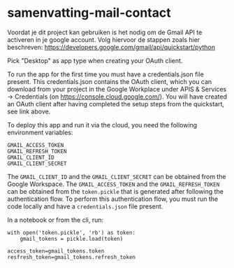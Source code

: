 # samenvatting-mail-contact

Voordat je dit project kan gebruiken is het nodig om de Gmail API te activeren in je google account. 
Volg hiervoor de stappen zoals hier beschreven: https://developers.google.com/gmail/api/quickstart/python

Pick "Desktop" as app type when creating your OAuth client.

To run the app for the first time you must have a credentials.json file present. This credentials.json contains the OAuth client, which you can download from your project in the Google Workplace under APIS & Services -> Credentials (on https://console.cloud.google.com/). You will have created an OAuth client after having completed the setup steps from the quickstart, see link above. 

To deploy this app and run it via the cloud, you need the following environment variables:

```
GMAIL_ACCESS_TOKEN
GMAIL_REFRESH_TOKEN
GMAIL_CLIENT_ID
GMAIL_CLIENT_SECRET
```

The `GMAIL_CLIENT_ID` and the `GMAIL_CLIENT_SECRET` can be obtained from the Google Workspace. The `GMAIL_ACCESS_TOKEN` and the `GMAIL_REFRESH_TOKEN` can be obtained from the `token.pickle` that is generated after following the authentication flow. To perform this authentication flow, you must run the code locally and have a `credentials.json` file present.

In a notebook or from the cli, run:

```
with open('token.pickle', 'rb') as token:
    gmail_tokens = pickle.load(token)

access_token=gmail_tokens.token
resfresh_token=gmail_tokens.refresh_token
```